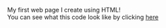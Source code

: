My first web page I create using HTML! <br>
You can see what this code look like by clicking <a href="https://ahmed-gh-mansour.github.io/my-frist-html-page/">here</a>

